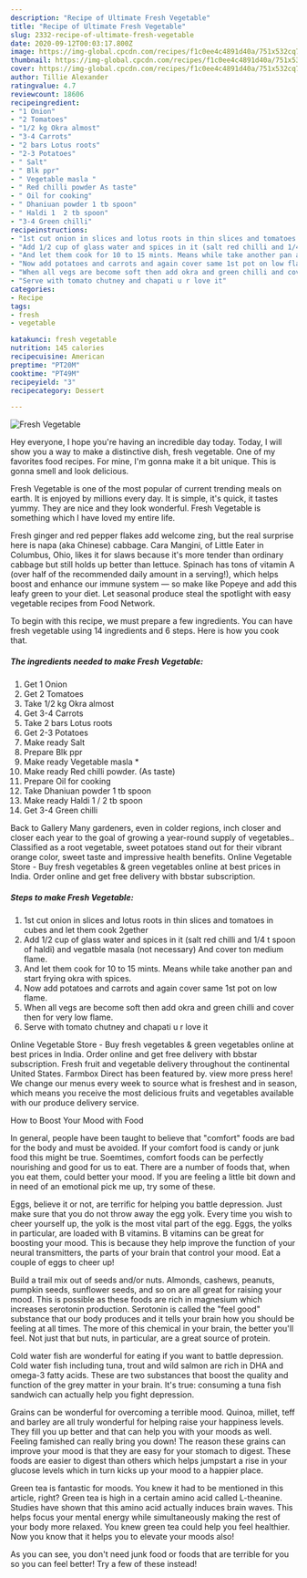 ```yaml
---
description: "Recipe of Ultimate Fresh Vegetable"
title: "Recipe of Ultimate Fresh Vegetable"
slug: 2332-recipe-of-ultimate-fresh-vegetable
date: 2020-09-12T00:03:17.800Z
image: https://img-global.cpcdn.com/recipes/f1c0ee4c4891d40a/751x532cq70/fresh-vegetable-recipe-main-photo.jpg
thumbnail: https://img-global.cpcdn.com/recipes/f1c0ee4c4891d40a/751x532cq70/fresh-vegetable-recipe-main-photo.jpg
cover: https://img-global.cpcdn.com/recipes/f1c0ee4c4891d40a/751x532cq70/fresh-vegetable-recipe-main-photo.jpg
author: Tillie Alexander
ratingvalue: 4.7
reviewcount: 18606
recipeingredient:
- "1 Onion"
- "2 Tomatoes"
- "1/2 kg Okra almost"
- "3-4 Carrots"
- "2 bars Lotus roots"
- "2-3 Potatoes"
- " Salt"
- " Blk ppr"
- " Vegetable masla "
- " Red chilli powder As taste"
- " Oil for cooking"
- " Dhaniuan powder 1 tb spoon"
- " Haldi 1  2 tb spoon"
- "3-4 Green chilli"
recipeinstructions:
- "1st cut onion in slices and lotus roots in thin slices and tomatoes in cubes and let them cook 2gether"
- "Add 1/2 cup of glass water and spices in it (salt red chilli and 1/4 t spoon of haldi) and vegatble masala (not necessary) And cover ton medium flame."
- "And let them cook for 10 to 15 mints. Means while take another pan and start frying okra with spices."
- "Now add potatoes and carrots and again cover same 1st pot on low flame."
- "When all vegs are become soft then add okra and green chilli and cover then for very low flame."
- "Serve with tomato chutney and chapati u r love it"
categories:
- Recipe
tags:
- fresh
- vegetable

katakunci: fresh vegetable 
nutrition: 145 calories
recipecuisine: American
preptime: "PT20M"
cooktime: "PT49M"
recipeyield: "3"
recipecategory: Dessert

---
```



![Fresh Vegetable](https://img-global.cpcdn.com/recipes/f1c0ee4c4891d40a/751x532cq70/fresh-vegetable-recipe-main-photo.jpg)

Hey everyone, I hope you're having an incredible day today. Today, I will show you a way to make a distinctive dish, fresh vegetable. One of my favorites food recipes. For mine, I'm gonna make it a bit unique. This is gonna smell and look delicious.

Fresh Vegetable is one of the most popular of current trending meals on earth. It is enjoyed by millions every day. It is simple, it's quick, it tastes yummy. They are nice and they look wonderful. Fresh Vegetable is something which I have loved my entire life.

Fresh ginger and red pepper flakes add welcome zing, but the real surprise here is napa (aka Chinese) cabbage. Cara Mangini, of Little Eater in Columbus, Ohio, likes it for slaws because it&#39;s more tender than ordinary cabbage but still holds up better than lettuce. Spinach has tons of vitamin A (over half of the recommended daily amount in a serving!), which helps boost and enhance our immune system — so make like Popeye and add this leafy green to your diet. Let seasonal produce steal the spotlight with easy vegetable recipes from Food Network.


To begin with this recipe, we must prepare a few ingredients. You can have fresh vegetable using 14 ingredients and 6 steps. Here is how you cook that.

<!--inarticleads1-->

##### The ingredients needed to make Fresh Vegetable:

1. Get 1 Onion
1. Get 2 Tomatoes
1. Take 1/2 kg Okra almost
1. Get 3-4 Carrots
1. Take 2 bars Lotus roots
1. Get 2-3 Potatoes
1. Make ready  Salt
1. Prepare  Blk ppr
1. Make ready  Vegetable masla *
1. Make ready  Red chilli powder. (As taste)
1. Prepare  Oil for cooking
1. Take  Dhaniuan powder 1 tb spoon
1. Make ready  Haldi 1 / 2 tb spoon
1. Get 3-4 Green chilli


Back to Gallery Many gardeners, even in colder regions, inch closer and closer each year to the goal of growing a year-round supply of vegetables.. Classified as a root vegetable, sweet potatoes stand out for their vibrant orange color, sweet taste and impressive health benefits. Online Vegetable Store - Buy fresh vegetables &amp; green vegetables online at best prices in India. Order online and get free delivery with bbstar subscription. 

<!--inarticleads2-->

##### Steps to make Fresh Vegetable:

1. 1st cut onion in slices and lotus roots in thin slices and tomatoes in cubes and let them cook 2gether
1. Add 1/2 cup of glass water and spices in it (salt red chilli and 1/4 t spoon of haldi) and vegatble masala (not necessary) And cover ton medium flame.
1. And let them cook for 10 to 15 mints. Means while take another pan and start frying okra with spices.
1. Now add potatoes and carrots and again cover same 1st pot on low flame.
1. When all vegs are become soft then add okra and green chilli and cover then for very low flame.
1. Serve with tomato chutney and chapati u r love it


Online Vegetable Store - Buy fresh vegetables &amp; green vegetables online at best prices in India. Order online and get free delivery with bbstar subscription. Fresh fruit and vegetable delivery throughout the continental United States. Farmbox Direct has been featured by. view more press here! We change our menus every week to source what is freshest and in season, which means you receive the most delicious fruits and vegetables available with our produce delivery service. 

How to Boost Your Mood with Food


In general, people have been taught to believe that "comfort" foods are bad for the body and must be avoided. If your comfort food is candy or junk food this might be true. Soemtimes, comfort foods can be perfectly nourishing and good for us to eat. There are a number of foods that, when you eat them, could better your mood. If you are feeling a little bit down and in need of an emotional pick me up, try some of these.

Eggs, believe it or not, are terrific for helping you battle depression. Just make sure that you do not throw away the egg yolk. Every time you wish to cheer yourself up, the yolk is the most vital part of the egg. Eggs, the yolks in particular, are loaded with B vitamins. B vitamins can be great for boosting your mood. This is because they help improve the function of your neural transmitters, the parts of your brain that control your mood. Eat a couple of eggs to cheer up!

Build a trail mix out of seeds and/or nuts. Almonds, cashews, peanuts, pumpkin seeds, sunflower seeds, and so on are all great for raising your mood. This is possible as these foods are rich in magnesium which increases serotonin production. Serotonin is called the "feel good" substance that our body produces and it tells your brain how you should be feeling at all times. The more of this chemical in your brain, the better you'll feel. Not just that but nuts, in particular, are a great source of protein.

Cold water fish are wonderful for eating if you want to battle depression. Cold water fish including tuna, trout and wild salmon are rich in DHA and omega-3 fatty acids. These are two substances that boost the quality and function of the grey matter in your brain. It's true: consuming a tuna fish sandwich can actually help you fight depression. 

Grains can be wonderful for overcoming a terrible mood. Quinoa, millet, teff and barley are all truly wonderful for helping raise your happiness levels. They fill you up better and that can help you with your moods as well. Feeling famished can really bring you down! The reason these grains can improve your mood is that they are easy for your stomach to digest. These foods are easier to digest than others which helps jumpstart a rise in your glucose levels which in turn kicks up your mood to a happier place.

Green tea is fantastic for moods. You knew it had to be mentioned in this article, right? Green tea is high in a certain amino acid called L-theanine. Studies have shown that this amino acid actually induces brain waves. This helps focus your mental energy while simultaneously making the rest of your body more relaxed. You knew green tea could help you feel healthier. Now you know that it helps you to elevate your moods also!

As you can see, you don't need junk food or foods that are terrible for you so you can feel better! Try a few of these instead!

